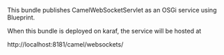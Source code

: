 This bundle publishes CamelWebSocketServlet as an OSGi service using
Blueprint.

When this bundle is deployed on karaf, the service will be hosted at

  http://localhost:8181/camel/websockets/







